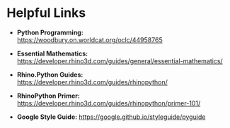 # Helpful Links

- **Python Programming:** https://woodbury.on.worldcat.org/oclc/44958765
- **Essential Mathematics:** https://developer.rhino3d.com/guides/general/essential-mathematics/

- **Rhino.Python Guides:** https://developer.rhino3d.com/guides/rhinopython/

- **RhinoPython Primer:** https://developer.rhino3d.com/guides/rhinopython/primer-101/

- **Google Style Guide:** https://google.github.io/styleguide/pyguide
